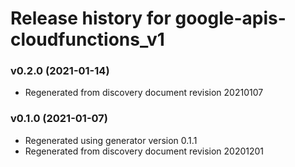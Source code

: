 # Release history for google-apis-cloudfunctions_v1

### v0.2.0 (2021-01-14)

* Regenerated from discovery document revision 20210107

### v0.1.0 (2021-01-07)

* Regenerated using generator version 0.1.1
* Regenerated from discovery document revision 20201201

